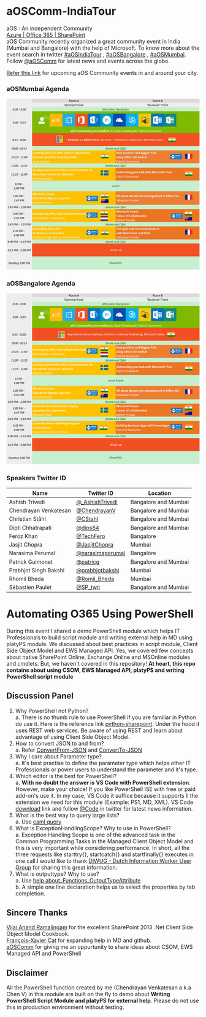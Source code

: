 # aOSComm-IndiaTour
aOS : An independent Community  
[Azure | Office 365 | SharePoint](http://aos.community/index.php/language/en/home/)  
aOS Community recently organized a great community event in India (Mumbai and Bangalore) with the help of Microsoft. To know more about the event search in twitter [#aOSIndiaTour](https://twitter.com/hashtag/aOSIndiaTour?src=hash) , [#aOSBangalore](https://twitter.com/hashtag/aOSBangalore?src=hash) , [#aOSMumbai](https://twitter.com/hashtag/aOSMumbai?src=hash). Follow [@aOSComm](https://twitter.com/aOSComm) for latest news and events across the globe.  

[Refer this link](https://www.eventbrite.fr/o/aos-community-12270024117) for upcoming aOS Community events in and around your city. 

### aOSMumbai Agenda
![Mumbai](https://github.com/ChendrayanV/aOSComm-IndiaTour/blob/master/images/Mumbai.jpg)

### aOSBangalore Agenda
![Bangalore](https://github.com/ChendrayanV/aOSComm-IndiaTour/blob/master/images/Bangalore.png)

### Speakers Twitter ID
Name | Twitter ID | Location
---- | ---------- | --------
Ashish Trivedi | [@_AshishTrivedi](https://twitter.com/_AshishTrivedi) | Bangalore and Mumbai
Chendrayan Venkatesan | [@ChendrayanV](https://twitter.com/ChendrayanV) | Bangalore and Mumbai
Christian Ståhl | [@CStahl](https://twitter.com/CStahl) | Bangalore and Mumbai
Dipti Chhatrapati | [@dips84](https://twitter.com/dips84) | Bangalore and Mumbai
Feroz Khan | [@TechFero](https://twitter.com/) | Bangalore
Jasjit Chopra | [@JasjitChopra](https://twitter.com/jasjitchopra) | Mumbai
Narasima Perumal | [@narasimaperumal](https://twitter.com/narasimaperumal) | Bangalore
Patrick Guimonet | [@patricg](https://twitter.com/patricg) | Bangalore and Mumbai
Prabhjot Singh Bakshi | [@prabhjotbakshi](https://twitter.com/prabhjotbakshi) | Mumbai
Rhomil Bheda | [@Romil_Bheda](https://twitter.com/Romil_Bheda) | Mumbai
Sébastien Paulet | [@SP_twit](https://twitter.com/SP_twit) | Bangalore and Mumbai

# Automating O365 Using PowerShell
During this event I shared a demo PowerShell module which helps IT Professionals to build 
script module and writing external help in MD using platyPS module. We discussed about best practices in 
script module, Client Side Object Model and EWS Managed API. Yes, we covered few concepts about native SharePoint Online, Exchange Online and MSOnline modules and cmdlets. But, we haven't covered in this repository! 
**At heart, this repo contains about using CSOM, EWS Managed API, platyPS and writing PowerShell script module**

## Discussion Panel
1. Why PowerShell not Python?  
a. There is no thumb rule to use PowerShell if you are familiar in Python do use it. Here is the reference link
[python-sharepoint](https://github.com/ox-it/python-sharepoint). Under the hood it uses REST web services. Be aware of using REST and learn about advantage of using Client Side Object Model.
2. How to convert JSON to and from?    
a. Refer [ConvertFrom-JSON](https://msdn.microsoft.com/powershell/reference/5.1/Microsoft.PowerShell.Utility/ConvertFrom-Json) and [ConvertTo-JSON](https://msdn.microsoft.com/powershell/reference/5.1/Microsoft.PowerShell.Utility/ConvertTo-Json)
3. Why I care about Parameter type?  
a. It's best practise to define the parameter type which helps other IT Professionals or power users
to understand the parameter and it's type. 
4. Which editor is the best for PowerShell?  
a. **With no doubt the answer is VS Code with PowerShell extension**. However, make your choice! If you like 
PowerShell ISE with free or paid add-on's use it. In my case, VS Code it suffice because it supports ll
the extension we need for this module (Example: PS1, MD, XML). VS Code [download]() link and follow [@Code]() in twitter for latest news information. 
5. What is the best way to query large lists?  
a. Use [caml query](https://msdn.microsoft.com/en-us/library/office/ee534956(v=office.14).aspx)
6. What is ExceptionHandlingScope? Why to use in PowerShell?  
a. Exception Handling Scope is one of the advanced task in the Common Programming Tasks in the Managed Client Object Model and this is very important while considering performance. In short, all the three requests like starttry{}, startcatch{} and startfinally{} executes in one call.I would like to thank [DIWUG - Dutch Information Worker User Group](http://www.diwug.nl/Pages/default.aspx) for sharing this great information. 
7. What is outputtype? Why to use?  
a. Use [help about_Functions_OutputTypeAttribute](https://msdn.microsoft.com/en-us/powershell/reference/5.1/microsoft.powershell.core/about/about_functions_outputtypeattribute)  
b. A simple one line declaration helps us to select the properties by tab completion. 

## Sincere Thanks
[Vijai Anand Ramalingam](http://www.c-sharpcorner.com/members/vijai-anand-ramalingam) for the excellent SharePoint 2013 .Net Client Side Object Model Cookbook.  
[François-Xavier Cat](https://github.com/lazywinadmin) for expanding help in MD and github.  
[aOSComm](https://twitter.com/aOSComm) for giving me an oppurtunity to share ideas about CSOM, EWS Managed API and PowerShell 
## Disclaimer
All the PowerShell function created by me (Chendrayan Venkatesan a.k.a Chen V) in this module are built on the fly to demo about **Writing PowerShell
Script Module and platyPS for external help**. Please do not use this in production environment without testing. 